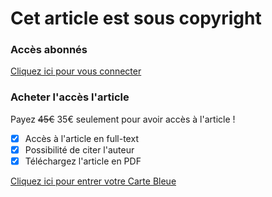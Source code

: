 # Cet article est sous copyright

### Accès abonnés

[Cliquez ici pour vous connecter]()

### Acheter l'accès l'article

Payez ~~45€~~ 35€ seulement pour avoir accès à l'article !

- [x] Accès à l'article en full-text
- [x] Possibilité de citer l'auteur
- [x] Téléchargez l'article en PDF

[Cliquez ici pour entrer votre Carte Bleue](article.md)